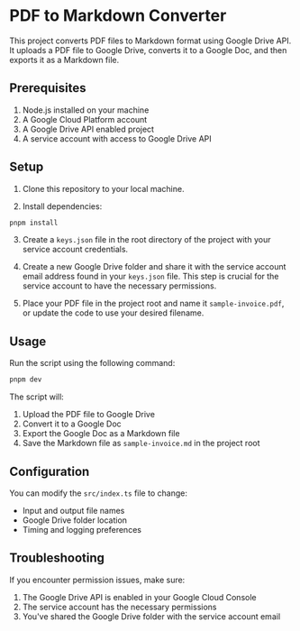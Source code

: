 # PDF to Markdown Converter

This project converts PDF files to Markdown format using Google Drive API. It uploads a PDF file to Google Drive, converts it to a Google Doc, and then exports it as a Markdown file.

## Prerequisites

1. Node.js installed on your machine
2. A Google Cloud Platform account
3. A Google Drive API enabled project
4. A service account with access to Google Drive API

## Setup

1. Clone this repository to your local machine.

2. Install dependencies:
```bash
pnpm install
```

3. Create a `keys.json` file in the root directory of the project with your service account credentials.

4. Create a new Google Drive folder and share it with the service account email address found in your `keys.json` file. This step is crucial for the service account to have the necessary permissions.

5. Place your PDF file in the project root and name it `sample-invoice.pdf`, or update the code to use your desired filename.

## Usage

Run the script using the following command:

```bash
pnpm dev
```

The script will:
1. Upload the PDF file to Google Drive
2. Convert it to a Google Doc
3. Export the Google Doc as a Markdown file
4. Save the Markdown file as `sample-invoice.md` in the project root

## Configuration

You can modify the `src/index.ts` file to change:
- Input and output file names
- Google Drive folder location
- Timing and logging preferences

## Troubleshooting

If you encounter permission issues, make sure:
1. The Google Drive API is enabled in your Google Cloud Console
2. The service account has the necessary permissions
3. You've shared the Google Drive folder with the service account email
